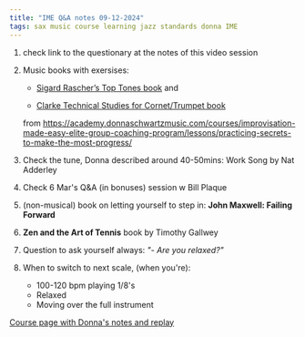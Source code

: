 ```yaml
---
title: "IME Q&A notes 09-12-2024"
tags: sax music course learning jazz standards donna IME
---
```


1. check link to the questionary at the notes of this video session

2. Music books with exersises:

   - [Sigard Rascher’s Top Tones book](files/Rascher-Sigurd-M-Top-Tones-for-the-Saxophone.pdf) and
   
   - [Clarke Technical Studies for Cornet/Trumpet book](files/H-L-Clarke-Technical-Studies-for-the-Cornet.pdf)
   
   from https://academy.donnaschwartzmusic.com/courses/improvisation-made-easy-elite-group-coaching-program/lessons/practicing-secrets-to-make-the-most-progress/

3. Check the tune, Donna described around 40-50mins: Work Song by Nat Adderley

4. Check 6 Mar's Q&A (in bonuses) session w Bill Plaque

5. (non-musical) book on letting yourself to step in: **John Maxwell: Failing Forward**

6. **Zen and the Art of Tennis** book by Timothy Gallwey

7. Question to ask yourself always: *"- Are you relaxed?"*

8. When to switch to next scale, (when you're):
    - 100-120 bpm playing 1/8's
    - Relaxed
    - Moving over the full instrument


[Course page with Donna's notes and replay](https://academy.donnaschwartzmusic.com/courses/improvisation-made-easy-elite-group-coaching-program/lessons/jan-2025-qa-sessions-ime-elite/topic/jan-6-2025-qa-ime-elite/)
